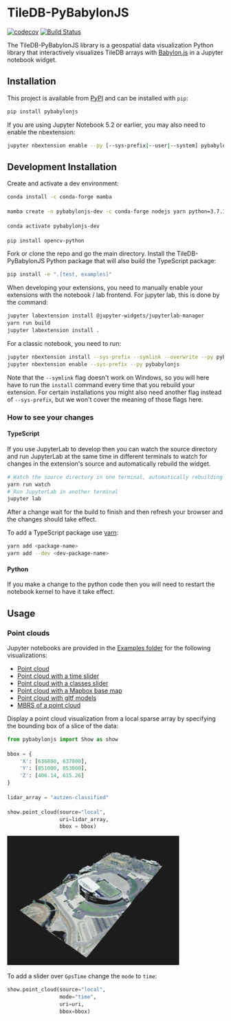 
# TileDB-PyBabylonJS

[![codecov](https://codecov.io/gh/TileDB-Inc/PyBabylonJS/branch/master/graph/badge.svg)](https://codecov.io/gh/TileDB-Inc/PyBabylonJS)
[![Build Status](https://dev.azure.com/TileDB-Inc/CI/_apis/build/status/TileDB-Inc.TileDB-PyBabylonJS?branchName=main)](https://dev.azure.com/TileDB-Inc/CI/_build/latest?definitionId=37&branchName=main)


The TileDB-PyBabylonJS library is a geospatial data visualization Python library that interactively visualizes TileDB arrays with [Babylon.js](https://www.babylonjs.com) in a Jupyter notebook widget. 

## Installation

This project is available from [PyPI](https://pypi.org/project/pybabylonjs/) and can be installed with `pip`:

```bash
pip install pybabylonjs
```

If you are using Jupyter Notebook 5.2 or earlier, you may also need to enable
the nbextension:
```bash
jupyter nbextension enable --py [--sys-prefix|--user|--system] pybabylonjs
```

## Development Installation

Create and activate a dev environment:

```bash
conda install -c conda-forge mamba

mamba create -n pybabylonjs-dev -c conda-forge nodejs yarn python=3.7.10 tree scipy 'pyarrow>2' numpy pandas tiledb-py rasterio gdal pdal python-pdal jupyter-packaging jupyterlab

conda activate pybabylonjs-dev

pip install opencv-python
```

Fork or clone the repo and go the main directory. Install the TileDB-PyBabylonJS Python package that will also build the TypeScript package:

```bash
pip install -e ".[test, examples]"
```

When developing your extensions, you need to manually enable your extensions with the notebook / lab frontend. For jupyter lab, this is done by the command:

```bash
jupyter labextension install @jupyter-widgets/jupyterlab-manager
yarn run build
jupyter labextension install .
```

For a classic notebook, you need to run:

```bash
jupyter nbextension install --sys-prefix --symlink --overwrite --py pybabylonjs
jupyter nbextension enable --sys-prefix --py pybabylonjs
```

Note that the `--symlink` flag doesn't work on Windows, so you will here have to run
the `install` command every time that you rebuild your extension. For certain installations
you might also need another flag instead of `--sys-prefix`, but we won't cover the meaning
of those flags here.

### How to see your changes

#### TypeScript

If you use JupyterLab to develop then you can watch the source directory and run JupyterLab at the same time in different
terminals to watch for changes in the extension's source and automatically rebuild the widget.

```bash
# Watch the source directory in one terminal, automatically rebuilding when needed
yarn run watch
# Run JupyterLab in another terminal
jupyter lab
```

After a change wait for the build to finish and then refresh your browser and the changes should take effect.

To add a TypeScript package use [yarn](https://classic.yarnpkg.com/lang/en/docs/cli/add/): 

```bash
yarn add <package-name>
yarn add --dev <dev-package-name>
``` 

#### Python

If you make a change to the python code then you will need to restart the notebook kernel to have it take effect.

## Usage

### Point clouds

Jupyter notebooks are provided in the [Examples folder](https://github.com/TileDB-Inc/TileDB-PyBabylonJS/tree/main/examples) for the following visualizations:

* [Point cloud](/examples/point_cloud.ipynb)
* [Point cloud with a time slider](/examples/point-cloud-time.ipynb)
* [Point cloud with a classes slider](/examples/point-cloud-classes.ipynb)
* [Point cloud with a Mapbox base map](/examples/point-cloud-topo.ipynb)
* [Point cloud with gltf models](/examples/point-cloud-gltf.ipynb)
* [MBRS of a point cloud](/examples/mbrs.ipynb)

Display a point cloud visualization from a local sparse array by specifying the bounding box of a slice of the data:

```python
from pybabylonjs import Show as show

bbox = {
    'X': [636800, 637800],
    'Y': [851000, 853000],
    'Z': [406.14, 615.26]
}

lidar_array = "autzen-classified"

show.point_cloud(source="local",
                 uri=lidar_array,
                 bbox = bbox)
```

<img src="examples/pointcloud.png"  width="400" height="300" />

To add a slider over `GpsTime` change the `mode` to `time`:

```python
show.point_cloud(source="local",
                 mode="time",
                 uri=uri,
                 bbox=bbox)
```    


